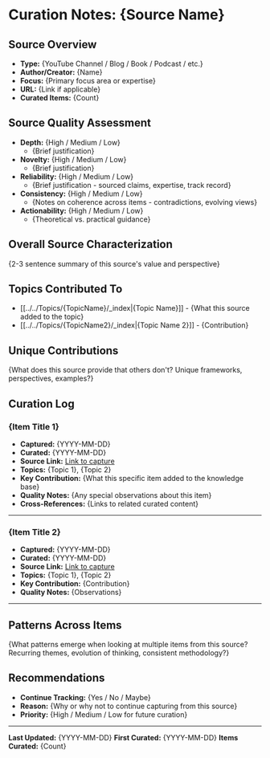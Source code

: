 # Curation Notes: {Source Name}

## Source Overview

- **Type:** {YouTube Channel / Blog / Book / Podcast / etc.}
- **Author/Creator:** {Name}
- **Focus:** {Primary focus area or expertise}
- **URL:** {Link if applicable}
- **Curated Items:** {Count}

## Source Quality Assessment

- **Depth:** {High / Medium / Low}
  - {Brief justification}
- **Novelty:** {High / Medium / Low}
  - {Brief justification}
- **Reliability:** {High / Medium / Low}
  - {Brief justification - sourced claims, expertise, track record}
- **Consistency:** {High / Medium / Low}
  - {Notes on coherence across items - contradictions, evolving views}
- **Actionability:** {High / Medium / Low}
  - {Theoretical vs. practical guidance}

## Overall Source Characterization

{2-3 sentence summary of this source's value and perspective}

## Topics Contributed To

- [[../../Topics/{TopicName}/_index|{Topic Name}]] - {What this source added to the topic}
- [[../../Topics/{TopicName2}/_index|{Topic Name 2}]] - {Contribution}

## Unique Contributions

{What does this source provide that others don't? Unique frameworks, perspectives, examples?}

## Curation Log

### {Item Title 1}

- **Captured:** {YYYY-MM-DD}
- **Curated:** {YYYY-MM-DD}
- **Source Link:** [Link to capture](../../../1.%20Capture/{path})
- **Topics:** {Topic 1}, {Topic 2}
- **Key Contribution:** {What this specific item added to the knowledge base}
- **Quality Notes:** {Any special observations about this item}
- **Cross-References:** {Links to related curated content}

---

### {Item Title 2}

- **Captured:** {YYYY-MM-DD}
- **Curated:** {YYYY-MM-DD}
- **Source Link:** [Link to capture](../../../1.%20Capture/{path})
- **Topics:** {Topic 1}, {Topic 2}
- **Key Contribution:** {Contribution}
- **Quality Notes:** {Observations}

---

## Patterns Across Items

{What patterns emerge when looking at multiple items from this source? Recurring themes, evolution of thinking, consistent methodology?}

## Recommendations

- **Continue Tracking:** {Yes / No / Maybe}
- **Reason:** {Why or why not to continue capturing from this source}
- **Priority:** {High / Medium / Low for future curation}

---

**Last Updated:** {YYYY-MM-DD}
**First Curated:** {YYYY-MM-DD}
**Items Curated:** {Count}
